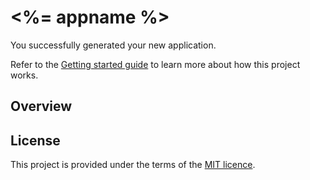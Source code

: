 <%= appname %>
===

You successfully generated your new application.

Refer to the [Getting started guide](doc/getting-statded.md) to learn more about
how this project works.

## Overview



## License

This project is provided under the terms of the
[MIT licence](http://opensource.org/licenses/MIT).

